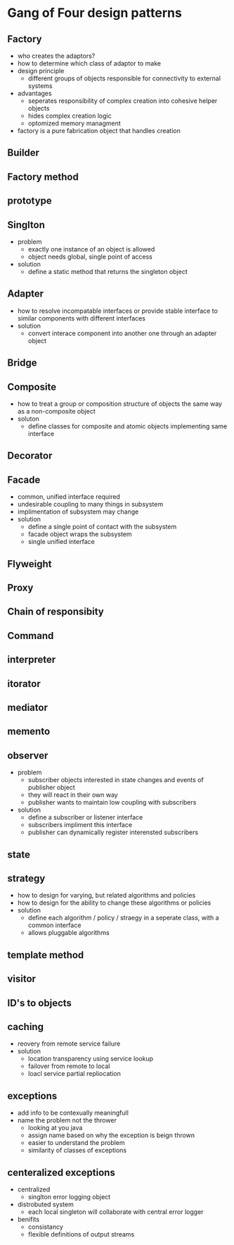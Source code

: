 # Gang of Four design patterns
## Factory 
- who creates the adaptors?
- how to determine which class of adaptor to make 
- design principle 
    - different groups of objects responsible for connectivity to external systems
- advantages 
    - seperates responsibility of complex  creation into cohesive helper objects
    - hides complex creation logic 
    - optomized memory managment
- factory is a pure fabrication object that handles creation
## Builder
## Factory method
## prototype
## Singlton
- problem 
    - exactly one instance of an object is allowed
    - object needs global, single point of access
- solution 
    - define a static method that returns the singleton object 
## Adapter 
- how to resolve incompatable interfaces or provide stable interface to similar components with different interfaces
- solution 
    - convert interace component into another one through an adapter object 
## Bridge 
## Composite
- how to treat a group or composition structure of objects the same way as a non-composite object
- soluton
    - define classes for composite and atomic objects implementing same interface 
## Decorator
## Facade 
- common, unified interface required
- undesirable coupling to many things in subsystem
- implimentation of subsystem may change
- solution
    - define a single point of contact with the subsystem
    - facade object wraps the subsystem 
    - single unified interface 
## Flyweight
## Proxy
## Chain of responsibity
## Command
## interpreter 
## itorator
## mediator
## memento
## observer
- problem
    - subscriber objects interested in state changes and events of publisher object 
    - they will react in their own way 
    - publisher wants to maintain low coupling with subscribers
- solution 
    - define a subscriber or listener interface 
    - subscribers impliment this interface
    - publisher can dynamically register interensted subscribers
## state 
## strategy
- how to design for varying, but related algorithms and policies 
- how to design for the ability to change these algorithms or policies 
- solution
    - define each algorithm / policy / straegy in a seperate class, with a common interface
    - allows pluggable algorithms 
## template method
## visitor
## ID's to objects
## caching
- reovery from remote service failure 
- solution
    - location transparency using service lookup
    - failover from remote to local 
    - loacl service partial repliocation 
## exceptions
- add info to be contexually meaningfull
- name the problem not the thrower
    - looking at you java
    - assign name based on why the exception is beign thrown 
    - easier to understand the problem 
    - similarity of classes of exceptions 
## centeralized exceptions 
- centralized 
    - singlton error logging object
- distrobuted system
    - each local singleton will collaborate with central error logger
- benifits 
    - consistancy 
    - flexible definitions of output streams